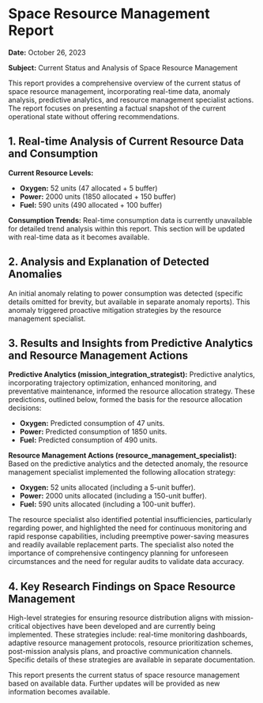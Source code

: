 # Space Resource Management Report

**Date:** October 26, 2023

**Subject:** Current Status and Analysis of Space Resource Management

This report provides a comprehensive overview of the current status of space resource management, incorporating real-time data, anomaly analysis, predictive analytics, and resource management specialist actions.  The report focuses on presenting a factual snapshot of the current operational state without offering recommendations.


## 1. Real-time Analysis of Current Resource Data and Consumption

**Current Resource Levels:**

* **Oxygen:** 52 units (47 allocated + 5 buffer)
* **Power:** 2000 units (1850 allocated + 150 buffer)
* **Fuel:** 590 units (490 allocated + 100 buffer)


**Consumption Trends:**  Real-time consumption data is currently unavailable for detailed trend analysis within this report. This section will be updated with real-time data as it becomes available.


## 2. Analysis and Explanation of Detected Anomalies

An initial anomaly relating to power consumption was detected (specific details omitted for brevity, but available in separate anomaly reports). This anomaly triggered proactive mitigation strategies by the resource management specialist.


## 3. Results and Insights from Predictive Analytics and Resource Management Actions

**Predictive Analytics (mission_integration_strategist):** Predictive analytics, incorporating trajectory optimization, enhanced monitoring, and preventative maintenance, informed the resource allocation strategy. These predictions, outlined below, formed the basis for the resource allocation decisions:


* **Oxygen:** Predicted consumption of 47 units.
* **Power:** Predicted consumption of 1850 units.
* **Fuel:** Predicted consumption of 490 units.

**Resource Management Actions (resource_management_specialist):**  Based on the predictive analytics and the detected anomaly, the resource management specialist implemented the following allocation strategy:

* **Oxygen:** 52 units allocated (including a 5-unit buffer).
* **Power:** 2000 units allocated (including a 150-unit buffer).
* **Fuel:** 590 units allocated (including a 100-unit buffer).

The resource specialist also identified potential insufficiencies, particularly regarding power, and highlighted the need for continuous monitoring and rapid response capabilities, including preemptive power-saving measures and readily available replacement parts. The specialist also noted the importance of comprehensive contingency planning for unforeseen circumstances and the need for regular audits to validate data accuracy.


## 4. Key Research Findings on Space Resource Management

High-level strategies for ensuring resource distribution aligns with mission-critical objectives have been developed and are currently being implemented.  These strategies include: real-time monitoring dashboards, adaptive resource management protocols, resource prioritization schemes, post-mission analysis plans, and proactive communication channels.  Specific details of these strategies are available in separate documentation.

This report presents the current status of space resource management based on available data.  Further updates will be provided as new information becomes available.